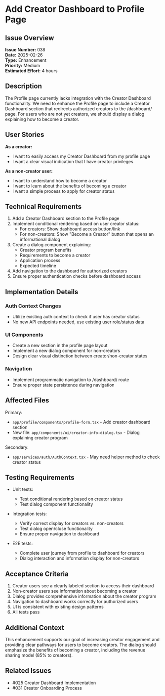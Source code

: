 # Add Creator Dashboard to Profile Page

## Issue Overview

**Issue Number:** 038  
**Date:** 2025-02-26  
**Type:** Enhancement  
**Priority:** Medium  
**Estimated Effort:** 4 hours  

## Description

The Profile page currently lacks integration with the Creator Dashboard functionality. We need to enhance the Profile page to include a Creator Dashboard section that redirects authorized creators to the /dashboard/ page. For users who are not yet creators, we should display a dialog explaining how to become a creator.

## User Stories

**As a creator:**
- I want to easily access my Creator Dashboard from my profile page
- I want a clear visual indication that I have creator privileges

**As a non-creator user:**
- I want to understand how to become a creator
- I want to learn about the benefits of becoming a creator
- I want a simple process to apply for creator status

## Technical Requirements

1. Add a Creator Dashboard section to the Profile page
2. Implement conditional rendering based on user creator status:
   - For creators: Show dashboard access button/link
   - For non-creators: Show "Become a Creator" button that opens an informational dialog
3. Create a dialog component explaining:
   - Creator program benefits
   - Requirements to become a creator
   - Application process
   - Expected timeline
4. Add navigation to the dashboard for authorized creators
5. Ensure proper authentication checks before dashboard access

## Implementation Details

### Auth Context Changes
- Utilize existing auth context to check if user has creator status
- No new API endpoints needed, use existing user role/status data

### UI Components
- Create a new section in the profile page layout
- Implement a new dialog component for non-creators
- Design clear visual distinction between creator/non-creator states

### Navigation
- Implement programmatic navigation to /dashboard/ route
- Ensure proper state persistence during navigation

## Affected Files

Primary:
- `app/profile/components/profile-form.tsx` - Add creator dashboard section
- New file: `app/components/ui/creator-info-dialog.tsx` - Dialog explaining creator program

Secondary:
- `app/services/auth/AuthContext.tsx` - May need helper method to check creator status

## Testing Requirements

- Unit tests:
  - Test conditional rendering based on creator status
  - Test dialog component functionality
  
- Integration tests:
  - Verify correct display for creators vs. non-creators
  - Test dialog open/close functionality
  - Ensure proper navigation to dashboard
  
- E2E tests:
  - Complete user journey from profile to dashboard for creators
  - Dialog interaction and information display for non-creators

## Acceptance Criteria

1. Creator users see a clearly labeled section to access their dashboard
2. Non-creator users see information about becoming a creator
3. Dialog provides comprehensive information about the creator program
4. Navigation to dashboard works correctly for authorized users
5. UI is consistent with existing design patterns
6. All tests pass

## Additional Context

This enhancement supports our goal of increasing creator engagement and providing clear pathways for users to become creators. The dialog should emphasize the benefits of becoming a creator, including the revenue sharing model (85% to creators).

## Related Issues

- #025 Creator Dashboard Implementation
- #031 Creator Onboarding Process
